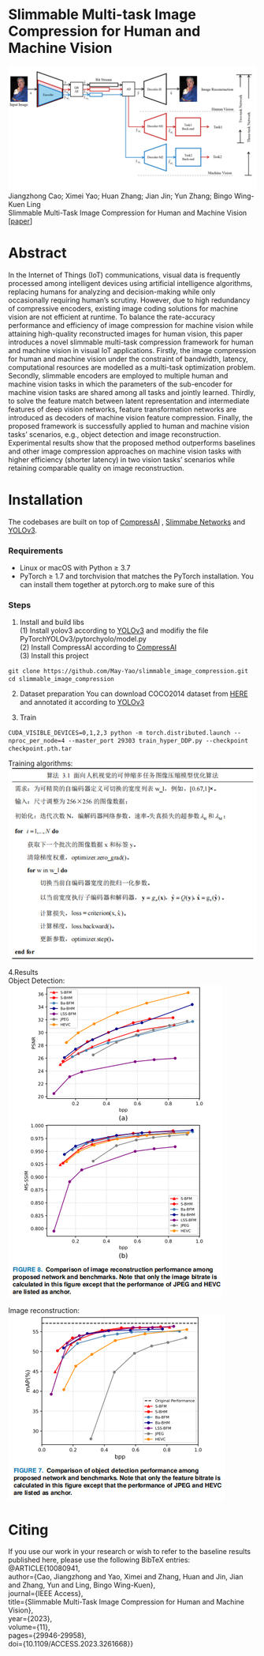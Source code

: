 # Slimmable Multi-task Image Compression for Human and Machine Vision
![image](https://github.com/May-Yao/slimmable_image_compression/blob/main/framework_02.png)
Jiangzhong Cao; Ximei Yao; Huan Zhang; Jian Jin; Yun Zhang; Bingo Wing-Kuen Ling  
Slimmable Multi-Task Image Compression for Human and Machine Vision  
[[paper](https://ieeexplore.ieee.org/document/10080941)]
# Abstract
In the Internet of Things (IoT) communications, visual data is frequently processed among intelligent devices using artificial intelligence algorithms, replacing humans for analyzing and
decision-making while only occasionally requiring human’s scrutiny. However, due to high redundancy of compressive encoders, existing image coding solutions for machine vision are not efficient at runtime. To balance the rate-accuracy performance and efficiency of image compression for machine vision while attaining high-quality reconstructed images for human vision, this paper introduces a novel slimmable multi-task compression framework for human and machine vision in visual IoT applications. Firstly, the image compression for human and machine vision under the constraint of bandwidth, latency, computational resources are modelled as a multi-task optimization problem. Secondly, slimmable encoders are employed to multiple human and machine vision tasks in which the parameters of the sub-encoder for machine vision tasks are shared among all tasks and jointly learned. Thirdly, to solve the feature match between latent representation and intermediate features of deep vision networks, feature transformation networks are introduced as decoders of machine vision feature compression. Finally, the proposed framework is successfully applied to human and machine vision tasks’ scenarios, e.g., object detection and image reconstruction. Experimental results show that the proposed method outperforms baselines and other image compression approaches on machine vision tasks with higher efficiency (shorter latency) in two vision tasks’ scenarios while retaining comparable quality on image reconstruction.  
# Installation
The codebases are built on top of [CompressAI](https://github.com/InterDigitalInc/CompressAI) , [Slimmabe Networks](https://github.com/JiahuiYu/slimmable_networks) and [YOLOv3](https://github.com/eriklindernoren/PyTorch-YOLOv3).
### Requirements
- Linux or macOS with Python ≥ 3.7    
- PyTorch ≥ 1.7 and torchvision that matches the PyTorch installation. You can install them together at pytorch.org to make sure of this   
### Steps
1. Install and build libs  
(1) Install yolov3 according to [YOLOv3](https://github.com/eriklindernoren/PyTorch-YOLOv3) and modifiy the file PyTorchYOLOv3/pytorchyolo/model.py    
(2) Install CompressAI according to [CompressAI](https://github.com/InterDigitalInc/CompressAI)  
(3) Install this project  
```
git clone https://github.com/May-Yao/slimmable_image_compression.git
cd slimmable_image_compression
```  


2. Dataset preparation 
You can download COCO2014 dataset from [HERE](https://cocodataset.org/#download) and annotated it according to [YOLOv3](https://github.com/eriklindernoren/PyTorch-YOLOv3)

3. Train  
```
CUDA_VISIBLE_DEVICES=0,1,2,3 python -m torch.distributed.launch --nproc_per_node=4 --master_port 29303 train_hyper_DDP.py --checkpoint checkpoint.pth.tar
```
Training algorithms:  
![image](https://github.com/May-Yao/slimmable_image_compression/blob/main/Training_algorithm.png)

4.Results  
Object Detection:  
![image](https://github.com/May-Yao/slimmable_image_compression/blob/main/Object_detection.png)

Image reconstruction:  
![image](https://github.com/May-Yao/slimmable_image_compression/blob/main/Image_reconstruction.png) 

# Citing
If you use our work in your research or wish to refer to the baseline results published here, please use the following BibTeX entries:  
@ARTICLE{10080941,  
  author={Cao, Jiangzhong and Yao, Ximei and Zhang, Huan and Jin, Jian and Zhang, Yun and Ling, Bingo Wing-Kuen},  
  journal={IEEE Access},   
  title={Slimmable Multi-Task Image Compression for Human and Machine Vision},   
  year={2023},  
  volume={11},  
  pages={29946-29958},  
  doi={10.1109/ACCESS.2023.3261668}}  
